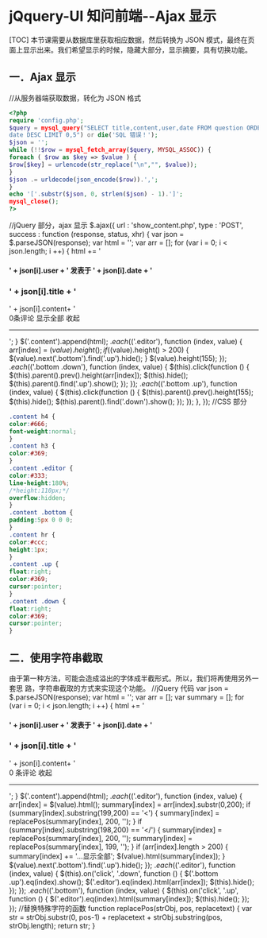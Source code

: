# jQquery-UI 知问前端--Ajax 显示
[TOC]
本节课需要从数据库里获取相应数据，然后转换为 JSON 模式，最终在页面上显示出来。我们希望显示的时候，隐藏大部分，显示摘要，具有切换功能。

## 一．Ajax 显示
//从服务器端获取数据，转化为 JSON 格式
```php
<?php
require 'config.php';
$query = mysql_query("SELECT title,content,user,date FROM question ORDER BY
date DESC LIMIT 0,5") or die('SQL 错误！');
$json = '';
while (!!$row = mysql_fetch_array($query, MYSQL_ASSOC)) {
foreach ( $row as $key => $value ) {
$row[$key] = urlencode(str_replace("\n","", $value));
}
$json .= urldecode(json_encode($row)).',';
}
echo '['.substr($json, 0, strlen($json) - 1).']';
mysql_close();
?>
```
//jQuery 部分，ajax 显示
$.ajax({
url : 'show_content.php',
type : 'POST',
success : function (response, status, xhr) {
var json = $.parseJSON(response);
var html = '';
var arr = [];
for (var i = 0; i < json.length; i ++) {
html += '<h4>' + json[i].user + ' 发表于 ' + json[i].date + '</h4><h3>' +
json[i].title + '</h3><div class="editor">' + json[i].content+ '</div><div class="bottom">0条评论
<span class="down">显示全部</span> <span class="up">收起</span></div><hr
noshade="noshade" size="1" />';
}
$('.content').append(html);
$.each($('.editor'), function (index, value) {
arr[index] = $(value).height();
if ($(value).height() > 200) {
$(value).next('.bottom').find('.up').hide();
}
$(value).height(155);
});
$.each($('.bottom .down'), function (index, value) {
$(this).click(function () {
$(this).parent().prev().height(arr[index]);
$(this).hide();
$(this).parent().find('.up').show();
});
});
$.each($('.bottom .up'), function (index, value) {
$(this).click(function () {
$(this).parent().prev().height(155);
$(this).hide();
$(this).parent().find('.down').show();
});
});
},
});
//CSS 部分
```css
.content h4 {
color:#666;
font-weight:normal;
}
.content h3 {
color:#369;
}
.content .editor {
color:#333;
line-height:180%;
/*height:110px;*/
overflow:hidden;
}
.content .bottom {
padding:5px 0 0 0;
}
.content hr {
color:#ccc;
height:1px;
}
.content .up {
float:right;
color:#369;
cursor:pointer;
}
.content .down {
float:right;
color:#369;
cursor:pointer;
}
```

## 二．使用字符串截取
由于第一种方法，可能会造成溢出的字体成半截形式。所以，我们将再使用另外一套思
路，字符串截取的方式来实现这个功能。
//jQuery 代码
var json = $.parseJSON(response);
var html = '';
var arr = [];
var summary = [];
for (var i = 0; i < json.length; i ++) {
html += '<h4>' + json[i].user + ' 发表于 ' + json[i].date + '</h4><h3>' + json[i].title +
'</h3><div class="editor">' + json[i].content+ '</div><div class="bottom">0 条评论 <span
class="up">收起</span></div><hr noshade="noshade" size="1" />';
}
$('.content').append(html);
$.each($('.editor'), function (index, value) {
arr[index] = $(value).html();
summary[index] = arr[index].substr(0,200);
if (summary[index].substring(199,200) == '<') {
summary[index] = replacePos(summary[index], 200, '');
}
if (summary[index].substring(198,200) == '</') {
summary[index] = replacePos(summary[index], 200, '');
summary[index] = replacePos(summary[index], 199, '');
}
if (arr[index].length > 200) {
summary[index] += '...<span class="down">显示全部</span>';
$(value).html(summary[index]);
}
$(value).next('.bottom').find('.up').hide();
});
$.each($('.editor'), function (index, value) {
$(this).on('click', '.down', function () {
$('.bottom .up').eq(index).show();
$('.editor').eq(index).html(arr[index]);
$(this).hide();
});
});
$.each($('.bottom'), function (index, value) {
$(this).on('click', '.up', function () {
$('.editor').eq(index).html(summary[index]);
$(this).hide();
});
});
//替换特殊字符的函数
function replacePos(strObj, pos, replacetext) {
var str = strObj.substr(0, pos-1) + replacetext + strObj.substring(pos, strObj.length);
return str;
}